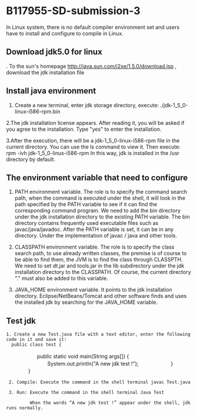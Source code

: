 # B117955-SD-submission-3

In Linux system, there is no default compiler environment set and users have to install and configure to compile in Linux.

## Download jdk5.0 for linux
  . To the sun's homepage http://java.sun.com/j2se/1.5.0/download.jsp , download the jdk installation file


## Install java environment
  1. Create a new terminal, enter jdk storage directory, execute: 
  ./jdk-1_5_0-linux-i586-rpm.bin
  
  2.The jdk installation license appears. After reading it, you will be asked if you agree to the installation. Type "yes" to enter the installation.
  
  3.After the execution, there will be a jdk-1_5_0-linux-i586-rpm file in the current directory. You can use the ls command to view it. Then execute:
    rpm -ivh jdk-1_5_0-linux-i586-rpm
  In this way, jdk is installed in the /usr directory by default.

## The environment variable that need to configure
   1. PATH environment variable. The role is to specify the command search path, when the command is executed under the shell, it will look in the path specified by the PATH variable to see if it can find the corresponding command program. We need to add the bin directory under the jdk installation directory to the existing PATH variable. The bin directory contains frequently used executable files such as javac/java/javadoc. After the PATH variable is set, it can be in any directory. Under the implementation of javac / java and other tools.
   
   2. CLASSPATH environment variable. The role is to specify the class search path, to use already written classes, the premise is of course to be able to find them, the JVM is to find the class through CLASSPTH. We need to set dt.jar and tools.jar in the lib subdirectory under the jdk installation directory to the CLASSPATH. Of course, the current directory "." must also be added to this variable.

   3. JAVA_HOME environment variable. It points to the jdk installation directory. Eclipse/NetBeans/Tomcat and other software finds and uses the installed jdk by searching for the JAVA_HOME variable.
   
   
 ## Test jdk
    1. Create a new Test.java file with a text editor, enter the following code in it and save it:
      public class test {
　　　　　　public static void main(String args[]) {
　　　　　　　　System.out.println("A new jdk test !");
　　　　　　}
　 　　　}
     
     2. Compile: Execute the command in the shell terminal javac Test.java
     
     3. Run: Execute the command in the shell terminal Java Test

             When the words “A new jdk test !” appear under the shell, jdk runs normally.
